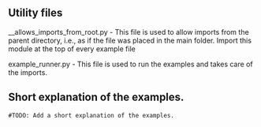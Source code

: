 ## Utility files

__allows_imports_from_root.py - This file is used to allow imports from the parent directory, i.e., as if the file was placed in the main folder. Import this module at the top of every example file

example_runner.py - This file is used to run the examples and takes care of the imports.

## Short explanation of the examples.

    #TODO: Add a short explanation of the examples.